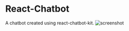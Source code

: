 # React-Chatbot
A chatbot created using react-chatbot-kit.
![screenshot](/React-Chatbot/public/tessa.png)
